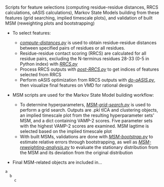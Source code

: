 Scripts for feature selections (computing residue-residue distances, RRCS calculations, oASIS calculations), Markov State Models building from these features (grid searching, implied timescale plots), and validation of built MSM (reweighting plots and bootstrapping)

- To select features:
  - [*compute-distances.py*](compute-distances.py) is used to obtain residue-residue distances between specified pairs of residues or all residues.
  - Residue-residue contact scoring (RRCS) are calculated for all residue pairs, excluding the N-terminus residues 28-33 (0-5 in Python index) with [*RRCS.py*](RRCS.py)
  - Process RRCS outputs with [*post-RRCS.py*](post-RRCS.py) to get indices of features selected from RRCS
  - Perform oASIS optimization from RRCS outputs with [*do-oASIS.py*](do-oASIS.py), then visualize final features on VMD for rational design
  
- MSM scripts are used for the Markov State Model building workflow:
  - To determine hyperparameters, [*MSM-grid-search.py*](MSM-grid-search.py) is used to perform a grid search. Outputs are .pkl tICA and clustering objects, an implied timescale plot from the resulting hyperparameter sets' MSM, and a dict containing VAMP-2 scores. Five parameter sets with the highest VAMP-2 scores are examined. MSM lagtime is selected based on the implied timescale plot
  - With built MSMs, validations are done with [*MSM-bootstrap.py*](MSM-bootstrap.py) to estimate relative errors through bootstrapping, as well as [*MSM-reweighting-analysis.py*](MSM-reweighting-analysis.py) to evaluate the stationary distribution from the MSM and its deviation from the original distribution

- Final MSM-related objects are included in...

```
a 
  b
    c
